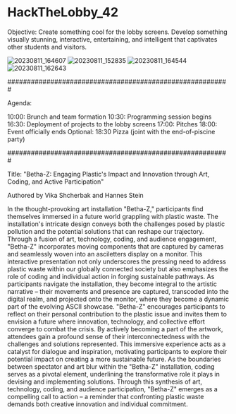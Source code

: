 # HackTheLobby_42
Objective: 
Create something cool for the lobby screens. Develop something visually stunning, interactive, entertaining, and intelligent that captivates other students and visitors. 

![20230811_164607](https://github.com/Ek9n/HackTheLobby_42/assets/119967017/229c45bf-7c55-4b30-9d8f-93eacf5b0193)
![20230811_152835](https://github.com/Ek9n/HackTheLobby_42/assets/119967017/7327b492-d6e3-4966-b494-bc0b23414c9f)
![20230811_164544](https://github.com/Ek9n/HackTheLobby_42/assets/119967017/ebddaf7a-863c-4e69-9972-3bf6872e79b9)
![20230811_162643](https://github.com/Ek9n/HackTheLobby_42/assets/119967017/e14e3143-f64b-4086-8778-487c5b5d1b5f)

#########################################################

Agenda:

10:00: Brunch and team formation 10:30: Programming session begins 16:30: Deployment of projects to the lobby screens 17:00: Pitches 18:00: Event officially ends Optional: 18:30 Pizza (joint with the end-of-piscine party)

#########################################################

Title: "Betha-Z: Engaging Plastic's Impact and Innovation through Art, Coding, and Active Participation"

Authored by Vika Shcherbak and Hannes Stein

In the thought-provoking art installation "Betha-Z," participants find themselves immersed in a future world grappling with plastic waste. The installation's intricate design conveys both the challenges posed by plastic pollution and the potential solutions that can reshape our trajectory. Through a fusion of art, technology, coding, and audience engagement, "Betha-Z" incorporates moving components that are captured by cameras and seamlessly woven into an asciletters display on a monitor.
This interactive presentation not only underscores the pressing need to address plastic waste within our globally connected society but also emphasizes the role of coding and individual action in forging sustainable pathways. As participants navigate the installation, they become integral to the artistic narrative – their movements and presence are captured, transcoded into the digital realm, and projected onto the monitor, where they become a dynamic part of the evolving ASCII showcase.
"Betha-Z" encourages participants to reflect on their personal contribution to the plastic issue and invites them to envision a future where innovation, technology, and collective effort converge to combat the crisis. By actively becoming a part of the artwork, attendees gain a profound sense of their interconnectedness with the challenges and solutions represented. This immersive experience acts as a catalyst for dialogue and inspiration, motivating participants to explore their potential impact on creating a more sustainable future.
As the boundaries between spectator and art blur within the "Betha-Z" installation, coding serves as a pivotal element, underlining the transformative role it plays in devising and implementing solutions. Through this synthesis of art, technology, coding, and audience participation, "Betha-Z" emerges as a compelling call to action – a reminder that confronting plastic waste demands both creative innovation and individual commitment.
